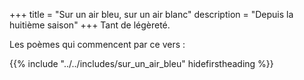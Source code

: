 +++
title = "Sur un air bleu, sur un air blanc"
description = "Depuis la huitième saison"
+++
Tant de légèreté.

Les poèmes qui commencent par ce vers :

{{% include "../../includes/sur_un_air_bleu" hidefirstheading %}}
